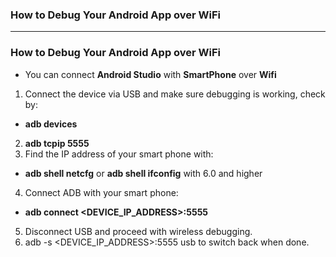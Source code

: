 ### How to Debug Your Android App over WiFi
---------------------

### How to Debug Your Android App over WiFi

* You can connect **Android Studio** with **SmartPhone** over **Wifi**

1. Connect the device via USB and make sure debugging is working, check by:
  * **adb devices**
2. **adb tcpip 5555**
3. Find the IP address of your smart phone with:
  * **adb shell netcfg** or **adb shell ifconfig** with 6.0 and higher
4. Connect ADB with your smart phone:
  * **adb connect <DEVICE_IP_ADDRESS>:5555**
5. Disconnect USB and proceed with wireless debugging.
6. adb -s <DEVICE_IP_ADDRESS>:5555 usb to switch back when done.
